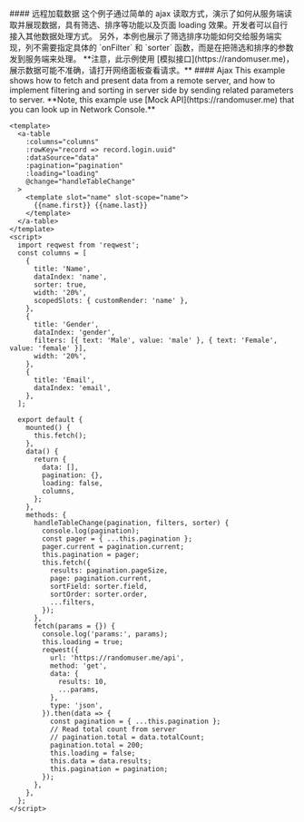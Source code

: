 <cn>
#### 远程加载数据
这个例子通过简单的 ajax 读取方式，演示了如何从服务端读取并展现数据，具有筛选、排序等功能以及页面 loading 效果。开发者可以自行接入其他数据处理方式。
另外，本例也展示了筛选排序功能如何交给服务端实现，列不需要指定具体的 `onFilter` 和 `sorter` 函数，而是在把筛选和排序的参数发到服务端来处理。
**注意，此示例使用 [模拟接口](https://randomuser.me)，展示数据可能不准确，请打开网络面板查看请求。**
</cn>

<us>
#### Ajax
This example shows how to fetch and present data from a remote server, and how to implement filtering and sorting in server side by sending related parameters to server.
**Note, this example use [Mock API](https://randomuser.me) that you can look up in Network Console.**
</us>

```tpl
<template>
  <a-table
    :columns="columns"
    :rowKey="record => record.login.uuid"
    :dataSource="data"
    :pagination="pagination"
    :loading="loading"
    @change="handleTableChange"
  >
    <template slot="name" slot-scope="name">
      {{name.first}} {{name.last}}
    </template>
  </a-table>
</template>
<script>
  import reqwest from 'reqwest';
  const columns = [
    {
      title: 'Name',
      dataIndex: 'name',
      sorter: true,
      width: '20%',
      scopedSlots: { customRender: 'name' },
    },
    {
      title: 'Gender',
      dataIndex: 'gender',
      filters: [{ text: 'Male', value: 'male' }, { text: 'Female', value: 'female' }],
      width: '20%',
    },
    {
      title: 'Email',
      dataIndex: 'email',
    },
  ];

  export default {
    mounted() {
      this.fetch();
    },
    data() {
      return {
        data: [],
        pagination: {},
        loading: false,
        columns,
      };
    },
    methods: {
      handleTableChange(pagination, filters, sorter) {
        console.log(pagination);
        const pager = { ...this.pagination };
        pager.current = pagination.current;
        this.pagination = pager;
        this.fetch({
          results: pagination.pageSize,
          page: pagination.current,
          sortField: sorter.field,
          sortOrder: sorter.order,
          ...filters,
        });
      },
      fetch(params = {}) {
        console.log('params:', params);
        this.loading = true;
        reqwest({
          url: 'https://randomuser.me/api',
          method: 'get',
          data: {
            results: 10,
            ...params,
          },
          type: 'json',
        }).then(data => {
          const pagination = { ...this.pagination };
          // Read total count from server
          // pagination.total = data.totalCount;
          pagination.total = 200;
          this.loading = false;
          this.data = data.results;
          this.pagination = pagination;
        });
      },
    },
  };
</script>
```
